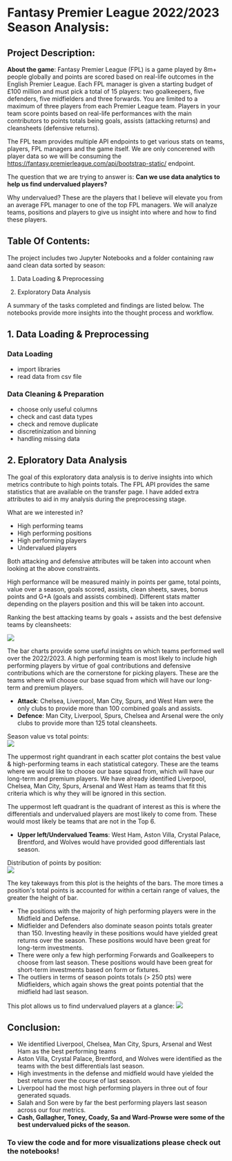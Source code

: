 # Fantasy Premier League 2022/2023 Season Analysis:


## Project Description:
**About the game**: Fantasy Premier League (FPL) is a game played by 8m+ people globally and points are scored based on real-life outcomes in the English Premier League. Each FPL manager is given a starting budget of £100 million and must pick a total of 15 players: two goalkeepers, five defenders, five midfielders and three forwards. You are limited to a maximum of three players from each Premier League team. Players in your team score points based on real-life performances with the main contributors to points totals being goals, assists (attacking returns) and cleansheets (defensive returns).

The FPL team provides multiple API endpoints to get various stats on teams, players, FPL managers and the game itself. We are only concerened with player data so we will be consuming the https://fantasy.premierleague.com/api/bootstrap-static/ endpoint.

The question that we are trying to answer is: **Can we use data analytics to help us find undervalued players?**

Why undervalued? These are the players that I believe will elevate you from an average FPL manager to one of the top FPL managers. We will analyze teams, positions and players to give us insight into where and how to find these players. 


## Table Of Contents:

The project includes two Jupyter Notebooks and a folder containing raw aand clean data sorted by season:

1. Data Loading & Preprocessing

2. Exploratory Data Analysis

A summary of the tasks completed and findings are listed below. The notebooks provide more insights into the thought process and workflow. 

## 1. Data Loading & Preprocessing

### Data Loading
- import libraries
- read data from csv file

### Data Cleaning & Preparation
- choose only useful columns
- check and cast data types
- check and remove duplicate 
- discretinization and binning
- handling missing data

## 2. Eploratory Data Analysis
The goal of this exploratory data analysis is to derive insights into which metrics contribute to high points totals. The FPL API provides the same statistics that are available on the transfer page. I have added extra attributes to aid in my analysis during the preprocessing stage.

What are we interested in?
- High performing teams 
- High performing positions
- High performing players
- Undervalued players

Both attacking and defensive attributes will be taken into account when looking at the above constraints.

High performance will be measured mainly in points per game, total points, value over a season, goals scored, assists, clean sheets, saves, bonus points and G+A (goals and assists combined). Different stats matter depending on the players position and this will be taken into account.

Ranking the best attacking teams by goals + assists and the best defensive teams by cleansheets:

![](./images/teams-performances.PNG)

The bar charts provide some useful insights on which teams performed well over the 2022/2023. A high performing team is most likely to include high performing players by virtue of goal contributions and defensive contributions which are the cornerstone for picking players. These are the teams where will choose our base squad from which will have our long-term and premium players.

- **Attack**: Chelsea, Liverpool, Man City, Spurs, and West Ham were the only clubs to provide more than 100 combined goals and assists.
- **Defence**: Man City, Liverpool, Spurs, Chelsea and Arsenal were the only clubs to provide more than 125 total cleansheets.

Season value vs total points:  
![](./images/teams-value.PNG)

The uppermost right quandrant in each scatter plot contains the best value & high-performing teams in each statistical category. These are the teams where we would like to choose our base squad from, which will have our long-term and premium players. We have already identified Liverpool, Chelsea, Man City, Spurs, Arsenal and West Ham as teams that fit this criteria which is why they will be ignored in this section. 

The uppermost left quadrant is the quadrant of interest as this is where the differentials and undervalued players are most likely to come from. These would most likely be teams that are not in the Top 6.

- **Upper left/Undervalued Teams**: West Ham, Aston Villa, Crystal Palace, Brentford, and Wolves would have provided good differentials last season.


Distribution of points by position:  
![](./images/positions-performances.PNG)

The key takeways from this plot is the heights of the bars. The more times a position's total points is accounted for within a certain range of values, the greater the height of bar.

- The positions with the majority of high performing players were in the Midfield and Defense.
- Midfielder and Defenders also dominate season points totals greater than 150. Investing heavily in these positions would have yielded great returns over the season. These positions would have been great for long-term investments.
- There were only a few high performing Forwards and Goalkeepers to choose from last season. These positions would have been great for short-term investments based on form or fixtures.
- The outliers in terms of season points totals (> 250 pts) were  Midfielders, which again shows the great points potential that the midfield had last season.

This plot allows us to find undervalued players at a glance:
![](./images/player-performances.PNG)

## Conclusion:

- We identified Liverpool, Chelsea, Man City, Spurs, Arsenal and West Ham as the best performing teams 
- Aston Villa, Crystal Palace, Brentford, and Wolves were identified as the teams with the best differentials last season.
- High investments in the defense and midfield would have yielded the best returns over the course of last season.
- Liverpool had the most high performing players in three out of four generated squads.
- Salah and Son were by far the best performing players last season across our four metrics.
- **Cash, Gallagher, Toney, Coady, Sa and Ward-Prowse were some of the best undervalued picks of the season.**

### To view the code and for more visualizations please check out the notebooks!
